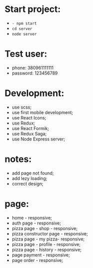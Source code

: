 # Start project:
- `- npm start`
 - `cd server`
 - `node server`

# Test user:
- phone: 380961111111 
- password: 123456789

# Development:
- use scss;
- use first mobile development;
- use React Icons;
- use Redux;
- use React Formik;
- use Redux Saga;
- use Node Express server;


# notes:
- add page not found;
- add lezy loading;
- correct design;

# page:
- home - responsive;
- auth page - responsive;
- pizza page - shop - responsive;
- pizza constructor page - responsive;
- pizza page - my pizza- responsive;
- pizza page - profile - responsive;
- pizza page - history - responsive;
- page payment - responsive;
- page order - responsive;

